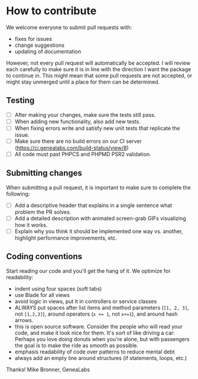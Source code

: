 # How to contribute
We welcome everyone to submit pull requests with:
- fixes for issues
- change suggestions
- updating of documentation

However, not every pull request will automatically be accepted. I will review each carefully to make sure it is in line with
 the direction I want the package to continue in. This might mean that some pull requests are not accepted, or might stay
 unmerged until a place for them can be determined.

## Testing
- [ ] After making your changes, make sure the tests still pass.
- [ ] When adding new functionality, also add new tests.
- [ ] When fixing errors write and satisfy new unit tests that replicate the issue.
- [ ] Make sure there are no build errors on our CI server (https://ci.genealabs.com/build-status/view/8)
- [ ] All code must past PHPCS and PHPMD PSR2 validation.

## Submitting changes
When submitting a pull request, it is important to make sure to complete the following:
- [ ] Add a descriptive header that explains in a single sentence what problem the PR solves.
- [ ] Add a detailed description with animated screen-grab GIFs visualizing how it works.
- [ ] Explain why you think it should be implemented one way vs. another, highlight performance improvements, etc.

## Coding conventions
Start reading our code and you'll get the hang of it. We optimize for readability:
- indent using four spaces (soft tabs)
- use Blade for all views
- avoid logic in views, put it in controllers or service classes
- ALWAYS put spaces after list items and method parameters (`[1, 2, 3]`, not `[1,2,3]`), around operators (`x += 1`, not `x+=1`), and around hash arrows.
- this is open source software. Consider the people who will read your code, and make it look nice for them. It's sort of like driving a car: Perhaps you love doing donuts when you're alone, but with passengers the goal is to make the ride as smooth as possible.
- emphasis readability of code over patterns to reduce mental debt
- always add an empty line around structures (if statements, loops, etc.)

Thanks!
Mike Bronner, GeneaLabs
